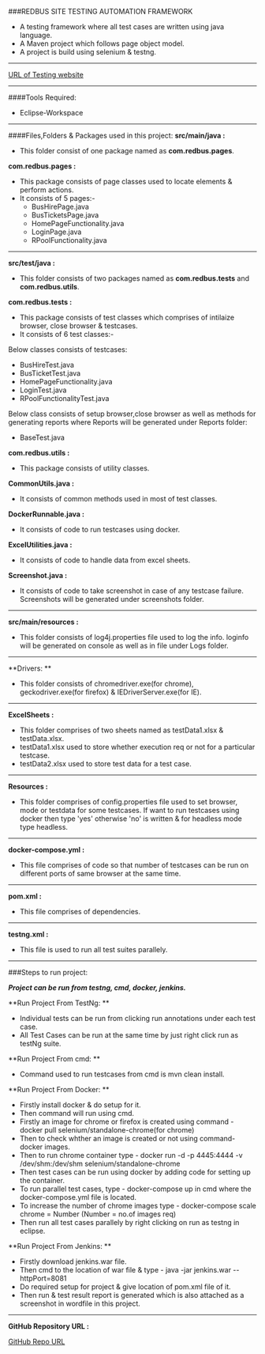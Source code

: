 ###REDBUS SITE TESTING AUTOMATION FRAMEWORK
- A testing framework where all test cases are written using java language.
- A Maven project which follows page object model.
- A project is build using selenium & testng.

***

[URL of Testing website](https://www.redbus.in/)

***

####Tools Required:
- Eclipse-Workspace

***

####Files,Folders & Packages used in this project:
**src/main/java :**
- This folder consist of one package named as **com.redbus.pages**.

**com.redbus.pages :**
- This package consists of page classes used to locate elements & perform actions.
- It consists of 5 pages:-
  * BusHirePage.java
  * BusTicketsPage.java
  * HomePageFunctionality.java
  * LoginPage.java
  * RPoolFunctionality.java
  
***
  
**src/test/java :**
- This folder consists of two packages named as **com.redbus.tests** and **com.redbus.utils**.

**com.redbus.tests :**
- This package consists of test classes which comprises of intilaize browser, close browser & testcases.
- It consists of 6 test classes:-

Below classes consists of testcases:
  * BusHireTest.java
  * BusTicketTest.java
  * HomePageFunctionality.java
  * LoginTest.java
  * RPoolFunctionalityTest.java
  
Below class consists of setup browser,close browser as well as methods for generating reports  where Reports will be generated under Reports folder:
  * BaseTest.java
  
**com.redbus.utils :** 
- This package consists of utility classes.

**CommonUtils.java :**
- It consists of common methods used in most of test classes.

**DockerRunnable.java :**
- It consists of code to run testcases using docker.

**ExcelUtilities.java :**
- It consists of code to handle data from excel sheets.
 
**Screenshot.java :**
 - It consists of code to take screenshot in case of any testcase failure. Screenshots will be generated under screenshots folder.
 
***

**src/main/resources :**
- This folder consists of log4j.properties file used to log the info. loginfo will be generated on console as well as in file under Logs folder.

***

**Drivers: **
- This folder consists of chromedriver.exe(for chrome), geckodriver.exe(for firefox) & IEDriverServer.exe(for IE).
  
***

**ExcelSheets :**
- This folder comprises of two sheets named as testData1.xlsx & testData.xlsx.
- testData1.xlsx used to store whether execution req or not for a particular testcase.
- testData2.xlsx used to store test data for a test case.

***

**Resources :**
- This folder comprises of config.properties file used to set browser, mode or testdata for some testcases. If want to run testcases using docker then type 'yes' otherwise 'no' is written & for headless mode type headless.

***

**docker-compose.yml :**
- This file comprises of code so that number of testcases can be run on different ports of same browser at the same time.

***

**pom.xml :**
- This file comprises of dependencies.

***

**testng.xml :**
- This file is used to run all test suites parallely.

***

###Steps to run project:

***Project can be run from testng, cmd, docker, jenkins.***

**Run Project From TestNg: **
- Individual tests can be run from clicking run annotations under each test case.
- All Test Cases can be run at the same time by just right click run as testNg suite.

**Run Project From cmd: **
- Command used to run testcases from cmd is mvn clean install.

**Run Project From Docker: **
- Firstly install docker & do setup for it.
- Then command will run using cmd.
- Firstly an image for chrome or firefox is created using command - docker pull selenium/standalone-chrome(for chrome)
- Then to check whther an image is created or not using command- docker images.
- Then to run chrome container type - docker run -d -p 4445:4444 -v /dev/shm:/dev/shm selenium/standalone-chrome
- Then test cases can be run using docker by adding code for setting up the container.
- To run parallel test cases, type - docker-compose up in cmd where the docker-compose.yml file is located.
- To increase the number of chrome images type - docker-compose scale chrome = Number (Number = no.of images req)
- Then run all test cases parallely by right clicking on run as testng in eclipse.

**Run Project From Jenkins: **
- Firstly download jenkins.war file.
- Then cmd to the location of war file & type - java -jar jenkins.war --httpPort=8081
- Do required setup for project & give location of pom.xml file of it.
- Then run & test result report is generated which is also attached as a screenshot in wordfile in this project.

***

**GitHub Repository URL :**

[GitHub Repo URL]()




  
  
   